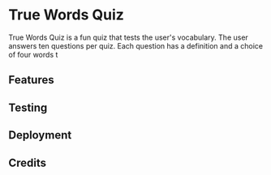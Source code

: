 # True Words Quiz
True Words Quiz is a fun quiz that tests the user's vocabulary. The user answers ten questions per quiz. Each question has a definition and a choice of four words t
## Features
## Testing
## Deployment
## Credits

